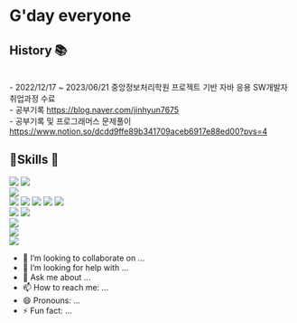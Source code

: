 # G'day everyone


## History 📚
<br> - 2022/12/17 ~ 2023/06/21 중앙정보처리학원 프로젝트 기반 자바 응용 SW개발자 취업과정 수료 
<br> - 공부기록 https://blog.naver.com/jinhyun7675
<br> - 공부기록 및 프로그래머스 문제풀이 https://www.notion.so/dcdd9ffe89b341709aceb6917e88ed00?pvs=4


## Skills 💪
<div>
	  <img src="https://img.shields.io/badge/eclipse-2C2255?style=flat&logo=eclipseide&logoColor=white" />
          <img src="https://img.shields.io/badge/sts3-2C2255?style=flat&logo=sts3&logoColor=white" /> <br>
	  <img src="https://img.shields.io/badge/Java-007396?style=flat&logo=Java&logoColor=white" /> <br>
	  <img src="https://img.shields.io/badge/JSP-EAEAEA?style=flat&logo=JSP&logoColor=white">
	  <img src="https://img.shields.io/badge/html5-E34F26?style=flat&logo=html5&logoColor=white"> 
	  <img src="https://img.shields.io/badge/css3-1572B6?style=flat&logo=css3&logoColor=white"> 
	  <img src="https://img.shields.io/badge/javascript-F7DF1E?style=flat&logo=javascript&logoColor=black"> 
	  <img src="https://img.shields.io/badge/jquery-0769AD?style=flat&logo=jquery&logoColor=white"> <br>
 	  <img src="https://img.shields.io/badge/oracle-F80000?style=flat&logo=oracle&logoColor=white"> 
  	  <img src="https://img.shields.io/badge/mysql-4479A1?style=flat&logo=mysql&logoColor=white">  <br>
 	  <img src="https://img.shields.io/badge/SpringBoot-6DB33F?style=flat&logo=SpringBoot&logoColor=white"> <br>
	  <img src="https://img.shields.io/badge/MyBatis-5D5D5D?style=flat&logo=MyBatis&logoColor=white"> <br>
	  <img src="https://img.shields.io/badge/github-181717?style=flat&logo=github&logoColor=white">

</div>


- 👯 I’m looking to collaborate on ...
- 🤔 I’m looking for help with ...
- 💬 Ask me about ...
- 📫 How to reach me: ...
- 😄 Pronouns: ...
- ⚡ Fun fact: ...

